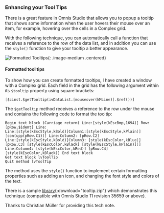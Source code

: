 ### Enhancing your Tool Tips

There is a great feature in Omnis Studio that allows you to popup a tooltip that shows some information when the user hovers their mouse over an item, for example, hovering over the cells in a Complex grid.

With the following technique, you can automatically call a function that receives a reference to the row of the data list, and in addition you can use the `style()` function to give your tooltip a better appearance. 

![Formatted Tooltips](/assets/formatted_tooltips/tooltip.png){: .image-medium .centered}

#### Formatted tool tips

To show how you can create formatted tooltips, I have created a window with a Complex grid. Each field in the grid has the following argument within its `$tooltip` property using square brackets:

```omnis
[$cinst.$getTooltip(ivDataList.[mouseover(kMLine)].$ref())]
```

The `$getTooltip` method receives a reference to the row under the mouse and contains the following code to format the tooltip:

```omnis
Begin text block (Carriage return) Line:[style(kEscBmp,1694)] Row: [pRow.$ident] Line:
Line:[style(kEscStyle,kBold)]Column1:[style(kEscStyle,kPlain)] [con(upp(pRow.C1))] Line:Column2: [pRow.C2]
Line:[style(kEscStyle,kBold)]Column3: [style(kEscColor,kBlue)] [pRow.C3] [style(kEscColor,kBlack] [style(kEscStyle,kPlain)])]
Line:Column4: [style(kEscColor,kRed)] [pRow.C4] [style(kEscColor,kBlack)] End text block
Get text block lvToolTip
Quit method lvToolTip
```

The method uses the `style()` function to implement certain formatting properties such as adding an icon, and changing the font style and colors of the text.

There is a sample [library](/assets/formatted_tooltips/tooltip.zip){:download="tooltip.zip"} which demonstrates this technique (compatible with Omnis Studio 11 revision 35659 or above).

Thanks to Christian Müller for providing this tech note.
